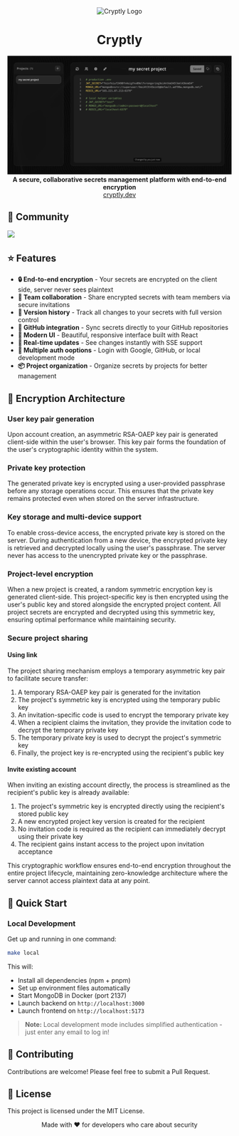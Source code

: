 <div align="center" width="100%">
    <img src="https://i.ibb.co/ccfncjvr/download2.png" alt="Cryptly Logo" width="100"/>
    <h1>Cryptly</h1>
</div>

<div align="center">
    <img src="docs/README/app-preview.png" alt="Cryptly App Preview" width="800"/>
</div>

<div align="center">
    <b>A secure, collaborative secrets management platform with end-to-end encryption</b>
</div>

<div align="center">
    <a href="https://cryptly.dev">cryptly.dev</a>
</div>

## 👫 Community

[![](https://dcbadge.limes.pink/api/server/https://discord.gg/FwzmtYkc)](https://discord.gg/FwzmtYkc)

## ⭐ Features

- **🔒 End-to-end encryption** - Your secrets are encrypted on the client side, server never sees plaintext
- **👥 Team collaboration** - Share encrypted secrets with team members via secure invitations
- **📝 Version history** - Track all changes to your secrets with full version control
- **🔄 GitHub integration** - Sync secrets directly to your GitHub repositories
- **🎨 Modern UI** - Beautiful, responsive interface built with React
- **🚀 Real-time updates** - See changes instantly with SSE support
- **🔑 Multiple auth ooptions** - Login with Google, GitHub, or local development mode
- **📦 Project organization** - Organize secrets by projects for better management

## 🔐 Encryption Architecture

### User key pair generation

Upon account creation, an asymmetric RSA-OAEP key pair is generated client-side within the user's browser. This key pair forms the foundation of the user's cryptographic identity within the system.

### Private key protection

The generated private key is encrypted using a user-provided passphrase before any storage operations occur. This ensures that the private key remains protected even when stored on the server infrastructure.

### Key storage and multi-device support

To enable cross-device access, the encrypted private key is stored on the server. During authentication from a new device, the encrypted private key is retrieved and decrypted locally using the user's passphrase. The server never has access to the unencrypted private key or the passphrase.

### Project-level encryption

When a new project is created, a random symmetric encryption key is generated client-side. This project-specific key is then encrypted using the user's public key and stored alongside the encrypted project content. All project secrets are encrypted and decrypted using this symmetric key, ensuring optimal performance while maintaining security.

### Secure project sharing

#### Using link

The project sharing mechanism employs a temporary asymmetric key pair to facilitate secure transfer:

1. A temporary RSA-OAEP key pair is generated for the invitation
2. The project's symmetric key is encrypted using the temporary public key
3. An invitation-specific code is used to encrypt the temporary private key
4. When a recipient claims the invitation, they provide the invitation code to decrypt the temporary private key
5. The temporary private key is used to decrypt the project's symmetric key
6. Finally, the project key is re-encrypted using the recipient's public key

#### Invite existing account

When inviting an existing account directly, the process is streamlined as the recipient's public key is already available:

1. The project's symmetric key is encrypted directly using the recipient's stored public key
2. A new encrypted project key version is created for the recipient
3. No invitation code is required as the recipient can immediately decrypt using their private key
4. The recipient gains instant access to the project upon invitation acceptance

This cryptographic workflow ensures end-to-end encryption throughout the entire project lifecycle, maintaining zero-knowledge architecture where the server cannot access plaintext data at any point.

## 🚀 Quick Start

### Local Development

Get up and running in one command:

```bash
make local
```

This will:

- Install all dependencies (npm + pnpm)
- Set up environment files automatically
- Start MongoDB in Docker (port 2137)
- Launch backend on `http://localhost:3000`
- Launch frontend on `http://localhost:5173`

> **Note:** Local development mode includes simplified authentication - just enter any email to log in!

## 🤝 Contributing

Contributions are welcome! Please feel free to submit a Pull Request.

## 📝 License

This project is licensed under the MIT License.

<div align="center">
    Made with ❤️ for developers who care about security
</div>
